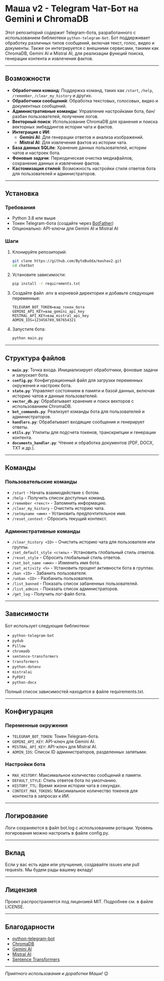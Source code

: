 
# Маша v2 - Telegram Чат-Бот на Gemini и ChromaDB


Этот репозиторий содержит Telegram-бота, разработанного с использованием библиотеки `python-telegram-bot`. Бот поддерживает обработку различных типов сообщений, включая текст, голос, видео и документы. Также он интегрируется с внешними сервисами, такими как ChromaDB, Gemini AI и Mistral AI, для реализации функций поиска, генерации контента и извлечения фактов.

---

## Возможности

- **Обработчики команд**: Поддержка команд, таких как `/start`, `/help`, `/remember`, `/clear_my_history` и других.
- **Обработчики сообщений**: Обработка текстовых, голосовых, видео и документных сообщений.
- **Административные команды**: Управление настройками бота, бан/разбан пользователей, получение логов.
- **Векторный поиск**: Использование ChromaDB для хранения и поиска векторных эмбеддингов истории чата и фактов.
- **Интеграция с ИИ**:
  - **Gemini AI**: Для генерации ответов и анализа изображений.
  - **Mistral AI**: Для извлечения фактов из истории чата.
- **База данных SQLite**: Хранение данных пользователей, истории чатов и настроек бота.
- **Фоновые задачи**: Периодическая очистка медиафайлов, сохранение данных и извлечение фактов.
- **Кастомизация стилей**: Возможность настройки стиля ответов бота для пользователей и администраторов.

---

## Установка

### Требования

- Python 3.8 или выше
- Токен Telegram-бота (создайте через [BotFather](https://core.telegram.org/bots#botfather))
- Опционально: API-ключи для Gemini AI и Mistral AI

### Шаги

1. Клонируйте репозиторий:
   ```bash
   git clone https://github.com/ByteBudda/mashav2.git
   cd chatbot
   ```

2. Установите зависимости:
   ```bash
   pip install -r requirements.txt
   ```

3. Создайте файл .env в корневой директории и добавьте следующие переменные:
   ```env
   TELEGRAM_BOT_TOKEN=ваш_токен_бота
   GEMINI_API_KEY=ваш_gemini_api_key
   MISTRAL_API_KEY=ваш_mistral_api_key
   ADMIN_IDS=123456789,987654321
   ```

4. Запустите бота:
   ```bash
   python main.py
   ```

---

## Структура файлов

- **`main.py`**: Точка входа. Инициализирует обработчики, фоновые задачи и запускает бота.
- **`config.py`**: Конфигурационный файл для загрузки переменных окружения и настроек бота.
- **`state.py`**: Управляет состоянием в памяти и базой данных, включая историю чатов и данные пользователей.
- **`vector_db.py`**: Обрабатывает хранение и поиск векторов с использованием ChromaDB.
- **`bot_commands.py`**: Реализует команды бота для пользователей и администраторов.
- **`handlers.py`**: Обрабатывает входящие сообщения и генерирует ответы.
- **`utils.py`**: Утилиты для подсчета токенов, транскрипции и генерации контента.
- **`documents_handler.py`**: Чтение и обработка документов (PDF, DOCX, TXT и др.).

---

## Команды

### Пользовательские команды

- `/start` - Начать взаимодействие с ботом.
- `/help` - Получить список доступных команд.
- `/remember <текст>` - Запомнить информацию.
- `/clear_my_history` - Очистить историю чата.
- `/setmyname <имя>` - Установить предпочтительное имя.
- `/reset_context` - Сбросить текущий контекст.

### Административные команды

- `/clear_history <ID>` - Очистить историю чата для пользователя или группы.
- `/set_default_style <стиль>` - Установить глобальный стиль ответов.
- `/reset_style` - Сбросить глобальный стиль ответов.
- `/set_bot_name <имя>` - Изменить имя бота.
- `/set_activity <%>` - Установить процент активности бота в группах.
- `/ban <ID>` - Забанить пользователя.
- `/unban <ID>` - Разбанить пользователя.
- `/list_banned` - Показать список забаненных пользователей.
- `/list_admins` - Показать список администраторов.
- `/get_log` - Получить лог-файл бота.

---

## Зависимости

Бот использует следующие библиотеки:

- `python-telegram-bot`
- `pydub`
- `Pillow`
- `chromadb`
- `sentence-transformers`
- `transformers`
- `python-dotenv`
- `mistralai`
- `PyPDF2`
- `python-docx`

Полный список зависимостей находится в файле requirements.txt.

---

## Конфигурация

### Переменные окружения

- `TELEGRAM_BOT_TOKEN`: Токен Telegram-бота.
- `GEMINI_API_KEY`: API-ключ для Gemini AI.
- `MISTRAL_API_KEY`: API-ключ для Mistral AI.
- `ADMIN_IDS`: Список ID администраторов, разделенных запятыми.

### Настройки бота

- `MAX_HISTORY`: Максимальное количество сообщений в памяти.
- `DEFAULT_STYLE`: Стиль ответов бота по умолчанию.
- `HISTORY_TTL`: Время жизни истории чата в секундах.
- `CONTEXT_MAX_TOKENS`: Максимальное количество токенов для контекста в запросах к ИИ.

---

## Логирование

Логи сохраняются в файл bot.log с использованием ротации. Уровень логирования можно настроить в файле config.py.

---

## Вклад

Если у вас есть идеи или улучшения, создавайте issues или pull requests. Мы будем рады вашему вкладу!

---

## Лицензия

Проект распространяется под лицензией MIT. Подробнее см. в файле LICENSE.

---

## Благодарности

- [python-telegram-bot](https://github.com/python-telegram-bot/python-telegram-bot)
- [ChromaDB](https://www.trychroma.com/)
- [Gemini AI](https://gemini.ai/)
- [Mistral AI](https://mistral.ai/)
- [Sentence Transformers](https://www.sbert.net/)
---

*Приятного использования и доработки Маши!* 😉
